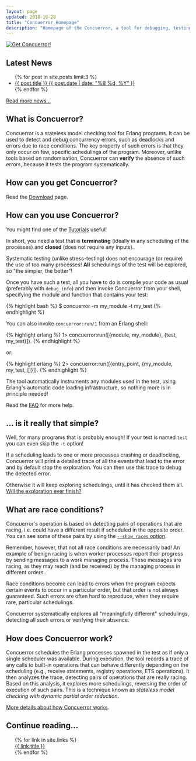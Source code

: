 ```yaml
---
layout: page
updated: 2018-10-28
title: "Concuerror Homepage"
description: "Homepage of the Concuerror, a tool for debugging, testing and verifying concurrent Erlang programs."
---
```


<div class="download-link">
<a href="./download"><img src="./images/get_concuerror_button.png" alt="Get Concuerror!"></a>
</div>

## Latest News

<ul class="post-list">
    {% for post in site.posts limit:3 %}
    <li>
    <article>
    <a href="{{ post.url }}">
        {{ post.title }}
        <span class="entry-date">
            <time datetime="{{ post.date | date_to_xmlschema }}">
                {{ post.date | date: "%B %d, %Y" }}
            </time>
        </span>
    </a>
    </article>
    </li>
    {% endfor %}
</ul>

[Read more news...](/news)

## What is Concuerror?

Concuerror is a stateless model checking tool for Erlang programs.
It can be used to detect and debug concurrency errors,
such as deadlocks and errors due to race conditions.
The key property of such errors is that
they only occur on few, specific schedulings of the program.
Moreover,
unlike tools based on randomisation,
Concuerror can **verify** the absence of such errors,
because it tests the program systematically.

## How can you get Concuerror?

Read the [Download](/download) page.

## How can you use Concuerror?

You might find one of the [Tutorials](/tutorials) useful!

In short, you need a test that is **terminating** (ideally in any scheduling of the processes) and **closed** (does not require any inputs).

Systematic testing (unlike stress-testing) does not encourage (or require) the use of too many processes!
**All** schedulings of the test will be explored, so "the simpler, the better"!

Once you have such a test,
all you have to do is compile your code as usual (preferably with `debug_info`)
and then invoke Concuerror from your shell,
specifying the module and function that contains your test:

{% highlight bash %}
$ concuerror -m my_module -t my_test
{% endhighlight %}

You can also invoke `concuerror:run/1` from an Erlang shell:

{% highlight erlang %}
1> concuerror:run([{module, my_module}, {test, my_test}]).
{% endhighlight %}

or:

{% highlight erlang %}
2> concuerror:run([{entry_point, {my_module, my_test, []}]).
{% endhighlight %}

The tool automatically instruments any modules used in the test,
using Erlang's automatic code loading infrastructure,
so nothing more is in principle needed!

Read the [FAQ](/faq) for more help.

## ... is it really that simple?

Well, for many programs that is probably enough!
If your test is named `test` you can even skip the `-t` option!

If a scheduling leads to one or more processes crashing or
deadlocking, Concuerror will print a detailed trace of all the events
that lead to the error and by default stop the exploration.
You can then use this trace to debug the detected error.

Otherwise it will keep exploring schedulings, until it has checked them all. [Will the exploration ever finish?](/faq/#will-the-exploration-ever-finish)

## What are race conditions?

Concuerror's operation is based on detecting pairs of operations that are racing,
i.e. could have a different result if scheduled in the opposite order.
You can see some of these pairs by using the [`--show_races` option](https://hexdocs.pm/concuerror/concuerror_options.html#show_races_option-0).

Remember, however, that not all race conditions are necessarily bad!
An example of benign racing
is when worker processes report their progress
by sending messages to a work managing process.
These messages are racing,
as they may reach (and be received) by the managing process in different orders.

Race conditions become can lead to errors
when the program expects certain events to occur in a particular order,
but that order is not always guaranteed.
Such errors are often hard to reproduce,
when they require rare, particular schedulings.

Concuerror systematically explores all "meaningfully different" schedulings,
detecting all such errors or verifying their absence.

## How does Concuerror work?

Concuerror schedules the Erlang processes spawned in the test as if only a single scheduler was available.
During execution, the tool records a trace of any calls to built-in operations that can behave differently depending on the scheduling (e.g., receive statements, registry operations, ETS operations).
It then analyzes the trace, detecting pairs of operations that are really racing.
Based on this analysis, it explores more schedulings, reversing the order of execution of such pairs. This is a technique known as _stateless model checking with dynamic partial order reduction_.

[More details about how Concuerror works](/faq/#how-does-concuerror-work-extended).

## Continue reading...

<ul style="list-style: none;">
  {% for link in site.links %}
    <li>
      <a href="{{ link.url }}">{{ link.title }}</a>
    </li>
  {% endfor %}
</ul>
